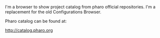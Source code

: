 I'm a browser to show project catalog from pharo official repositories. I'm a replacement for the old Configurations Browser.Pharo catalog can be found at: http://catalog.pharo.org